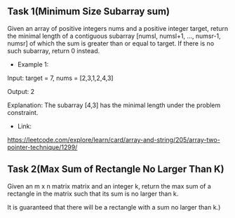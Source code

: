 ## Task 1(Minimum Size Subarray sum)

Given an array of positive integers nums and a positive integer target, return the minimal length of a contiguous subarray [numsl, numsl+1, ..., numsr-1, numsr] of which the sum is greater than or equal to target. If there is no such subarray, return 0 instead.

* Example 1:

Input: target = 7, nums = [2,3,1,2,4,3]

Output: 2

Explanation: The subarray [4,3] has the minimal length under the problem constraint.

* Link:

https://leetcode.com/explore/learn/card/array-and-string/205/array-two-pointer-technique/1299/

## Task 2(Max Sum of Rectangle No Larger Than K)


Given an m x n matrix matrix and an integer k, return the max sum of a rectangle in the matrix such that its sum is no larger than k.

It is guaranteed that there will be a rectangle with a sum no larger than k.)